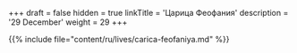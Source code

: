 +++
draft = false
hidden = true
linkTitle = 'Царица Феофания'
description = '29 December'
weight = 29
+++

{{% include file="content/ru/lives/carica-feofaniya.md" %}}
